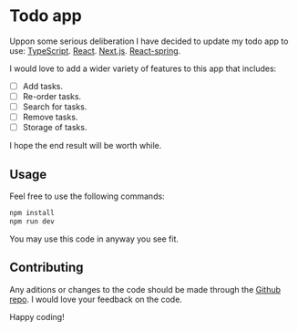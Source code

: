 # Todo app

Uppon some serious deliberation I have decided to update my todo app to use:
[TypeScript](https://www.typescriptlang.org/).
[React](https://reactjs.org/).
[Next.js](https://nextjs.org/).
[React-spring](https://react-spring.io/).

I would love to add a wider variety of features to this app that includes:

- [ ] Add tasks.
- [ ] Re-order tasks.
- [ ] Search for tasks.
- [ ] Remove tasks.
- [ ] Storage of tasks.

I hope the end result will be worth while.

## Usage

Feel free to use the following commands:

```bash
npm install
npm run dev

```

You may use this code in anyway you see fit.

## Contributing

Any aditions or changes to the code should be made through the [Github repo](https://github.com/ricahardHaggioGwati/Todo-App).
I would love your feedback on the code.

Happy coding!
